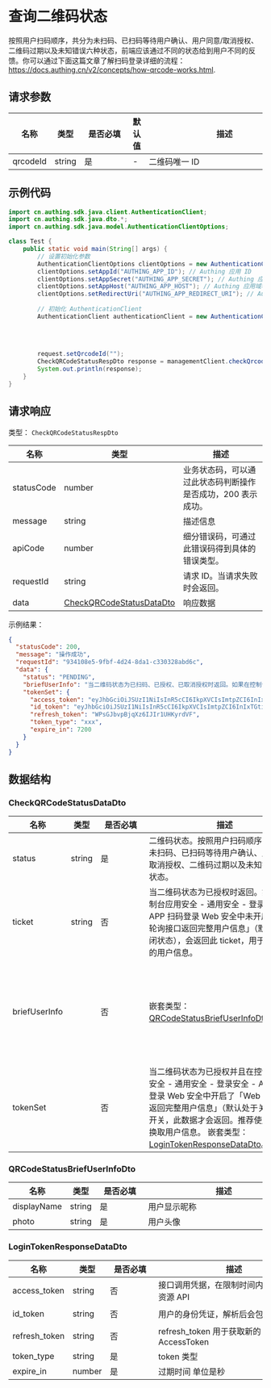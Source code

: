 # 查询二维码状态

<!--
  警告⚠️：
  不要直接修改该文档，
  https://github.com/Authing/authing-docs-factory
  使用该项目进行生成
-->

<LastUpdated />

按照用户扫码顺序，共分为未扫码、已扫码等待用户确认、用户同意/取消授权、二维码过期以及未知错误六种状态，前端应该通过不同的状态给到用户不同的反馈。你可以通过下面这篇文章了解扫码登录详细的流程：https://docs.authing.cn/v2/concepts/how-qrcode-works.html.

## 请求参数

| 名称 | 类型 | <div style="width:80px">是否必填</div> | 默认值 | <div style="width:300px">描述</div> | <div style="width:200px"></div>示例值</div> |
| ---- | ---- | ---- | ---- | ---- | ---- |
 | qrcodeId | string  | 是 | - | 二维码唯一 ID  |  |


## 示例代码
```java
import cn.authing.sdk.java.client.AuthenticationClient;
import cn.authing.sdk.java.dto.*;
import cn.authing.sdk.java.model.AuthenticationClientOptions;

class Test {
    public static void main(String[] args) {
        // 设置初始化参数
        AuthenticationClientOptions clientOptions = new AuthenticationClientOptions();
        clientOptions.setAppId("AUTHING_APP_ID"); // Authing 应用 ID
        clientOptions.setAppSecret("AUTHING_APP_SECRET"); // Authing 应用密钥
        clientOptions.setAppHost("AUTHING_APP_HOST"); // Authing 应用域名，如 https://example.authing.cn
        clientOptions.setRedirectUri("AUTHING_APP_REDIRECT_URI"); // Authing 应用配置的登录回调地址
    
        // 初始化 AuthenticationClient
        AuthenticationClient authenticationClient = new AuthenticationClient(clientOptions);
    
        
        
         
        request.setQrcodeId("");
        CheckQRCodeStatusRespDto response = managementClient.checkQrcodeStatus(request);
        System.out.println(response);
    }
}
```


## 请求响应

类型： `CheckQRCodeStatusRespDto`

| 名称 | 类型 | 描述 |
| ---- | ---- | ---- |
| statusCode | number | 业务状态码，可以通过此状态码判断操作是否成功，200 表示成功。 |
| message | string | 描述信息 |
| apiCode | number | 细分错误码，可通过此错误码得到具体的错误类型。 |
| requestId | string | 请求 ID。当请求失败时会返回。 |
| data | <a href="#CheckQRCodeStatusDataDto">CheckQRCodeStatusDataDto</a> | 响应数据 |



示例结果：

```json
{
  "statusCode": 200,
  "message": "操作成功",
  "requestId": "934108e5-9fbf-4d24-8da1-c330328abd6c",
  "data": {
    "status": "PENDING",
    "briefUserInfo": "当二维码状态为已扫码、已授权、已取消授权时返回。如果在控制台应用安全 - 通用安全 - 登录安全 - APP 扫码登录 Web 安全中未开启「Web 轮询接口返回完整用户信息」（默认处于关闭状态），接口只会返回用户的头像和显示名称，前端可以基于此渲染用户昵称和头像，给到用户已成功扫码的提示。",
    "tokenSet": {
      "access_token": "eyJhbGciOiJSUzI1NiIsInR5cCI6IkpXVCIsImtpZCI6InIxTGtiQm8zOTI1UmIyWkZGckt5VTNNVmV4OVQyODE3S3gwdmJpNmlfS2MifQ.eyJqdGkiOiJ4R01uczd5cmNFckxiakNRVW9US1MiLCJzdWIiOiI1YzlmNzVjN2NjZjg3YjA1YTkyMWU5YjAiLCJpc3MiOiJodHRwczovL2F1dGhpbmcuY24iLCJpYXQiOjE1NTQ1Mzc4NjksImV4cCI6MTU1NDU0MTQ2OSwic2NvcGUiOiJvcGVuaWQgcHJvZmlsZSBvZmZsaW5lX2FjY2VzcyBwaG9uZSBlbWFpbCIsImF1ZCI6IjVjYTc2NWUzOTMxOTRkNTg5MWRiMTkyNyJ9.wX05OAgYuXeYM7zCxhrkvTO_taqxrCTG_L2ImDmQjMml6E3GXjYA9EFK0NfWquUI2mdSMAqohX-ndffN0fa5cChdcMJEm3XS9tt6-_zzhoOojK-q9MHF7huZg4O1587xhSofxs-KS7BeYxEHKn_10tAkjEIo9QtYUE7zD7JXwGUsvfMMjOqEVW6KuY3ZOmIq_ncKlB4jvbdrduxy1pbky_kvzHWlE9El_N5qveQXyuvNZVMSIEpw8_y5iSxPxKfrVwGY7hBaF40Oph-d2PO7AzKvxEVMamzLvMGBMaRAP_WttBPAUSqTU5uMXwMafryhGdIcQVsDPcGNgMX6E1jzLA",
      "id_token": "eyJhbGciOiJSUzI1NiIsInR5cCI6IkpXVCIsImtpZCI6InIxTGtiQm8zOTI1UmIyWkZGckt5VTNNVmV4OVQyODE3S3gwdmJpNmlfS2MifQ.eyJzdWIiOiI1YzlmNzVjN2NjZjg3YjA1YTkyMWU5YjAiLCJub25jZSI6IjIyMTIxIiwiYXRfaGFzaCI6Ik5kbW9iZVBZOEFFaWQ2T216MzIyOXciLCJzaWQiOiI1ODM2NzllNC1lYWM5LTRjNDEtOGQxMS1jZWFkMmE5OWQzZWIiLCJhdWQiOiI1Y2E3NjVlMzkzMTk0ZDU4OTFkYjE5MjciLCJleHAiOjE1NTQ1NDE0NjksImlhdCI6MTU1NDUzNzg2OSwiaXNzIjoiaHR0cHM6Ly9hdXRoaW5nLmNuIn0.IQi5FRHO756e_eAmdAs3OnFMU7QuP-XtrbwCZC1gJntevYJTltEg1CLkG7eVhdi_g5MJV1c0pNZ_xHmwS0R-E4lAXcc1QveYKptnMroKpBWs5mXwoOiqbrjKEmLMaPgRzCOdLiSdoZuQNw_z-gVhFiMNxI055TyFJdXTNtExt1O3KmwqanPNUi6XyW43bUl29v_kAvKgiOB28f3I0fB4EsiZjxp1uxHQBaDeBMSPaRVWQJcIjAJ9JLgkaDt1j7HZ2a1daWZ4HPzifDuDfi6_Ob1ZL40tWEC7xdxHlCEWJ4pUIsDjvScdQsez9aV_xMwumw3X4tgUIxFOCNVEvr73Fg",
      "refresh_token": "WPsGJbvpBjqXz6IJIr1UHKyrdVF",
      "token_type": "xxx",
      "expire_in": 7200
    }
  }
}
```

## 数据结构


### <a id="CheckQRCodeStatusDataDto"></a> CheckQRCodeStatusDataDto

| 名称 | 类型 | <div style="width:80px">是否必填</div> | <div style="width:300px">描述</div> | <div style="width:200px">示例值</div> |
| ---- |  ---- | ---- | ---- | ---- |
| status | string | 是 | 二维码状态。按照用户扫码顺序，共分为未扫码、已扫码等待用户确认、用户同意/取消授权、二维码过期以及未知错误六种状态。   | EXPIRED |
| ticket | string | 否 | 当二维码状态为已授权时返回。如果在控制台应用安全 - 通用安全 - 登录安全 - APP 扫码登录 Web 安全中未开启「Web 轮询接口返回完整用户信息」（默认处于关闭状态），会返回此 ticket，用于换取完整的用户信息。   |  |
| briefUserInfo |  | 否 |  嵌套类型：<a href="#QRCodeStatusBriefUserInfoDto">QRCodeStatusBriefUserInfoDto</a>。  |  `当二维码状态为已扫码、已授权、已取消授权时返回。如果在控制台应用安全 - 通用安全 - 登录安全 - APP 扫码登录 Web 安全中未开启「Web 轮询接口返回完整用户信息」（默认处于关闭状态），接口只会返回用户的头像和显示名称，前端可以基于此渲染用户昵称和头像，给到用户已成功扫码的提示。` |
| tokenSet |  | 否 | 当二维码状态为已授权并且在控制台应用安全 - 通用安全 - 登录安全 - APP 扫码登录 Web 安全中开启了「Web 轮询接口返回完整用户信息」（默认处于关闭状态）开关，此数据才会返回。推荐使用 ticket 换取用户信息。 嵌套类型：<a href="#LoginTokenResponseDataDto">LoginTokenResponseDataDto</a>。  |  |


### <a id="QRCodeStatusBriefUserInfoDto"></a> QRCodeStatusBriefUserInfoDto

| 名称 | 类型 | <div style="width:80px">是否必填</div> | <div style="width:300px">描述</div> | <div style="width:200px">示例值</div> |
| ---- |  ---- | ---- | ---- | ---- |
| displayName | string | 是 | 用户显示昵称   |  |
| photo | string | 是 | 用户头像   |  |


### <a id="LoginTokenResponseDataDto"></a> LoginTokenResponseDataDto

| 名称 | 类型 | <div style="width:80px">是否必填</div> | <div style="width:300px">描述</div> | <div style="width:200px">示例值</div> |
| ---- |  ---- | ---- | ---- | ---- |
| access_token | string | 否 | 接口调用凭据，在限制时间内被授权访问资源 API   |  `eyJhbGciOiJSUzI1NiIsInR5cCI6IkpXVCIsImtpZCI6InIxTGtiQm8zOTI1UmIyWkZGckt5VTNNVmV4OVQyODE3S3gwdmJpNmlfS2MifQ.eyJqdGkiOiJ4R01uczd5cmNFckxiakNRVW9US1MiLCJzdWIiOiI1YzlmNzVjN2NjZjg3YjA1YTkyMWU5YjAiLCJpc3MiOiJodHRwczovL2F1dGhpbmcuY24iLCJpYXQiOjE1NTQ1Mzc4NjksImV4cCI6MTU1NDU0MTQ2OSwic2NvcGUiOiJvcGVuaWQgcHJvZmlsZSBvZmZsaW5lX2FjY2VzcyBwaG9uZSBlbWFpbCIsImF1ZCI6IjVjYTc2NWUzOTMxOTRkNTg5MWRiMTkyNyJ9.wX05OAgYuXeYM7zCxhrkvTO_taqxrCTG_L2ImDmQjMml6E3GXjYA9EFK0NfWquUI2mdSMAqohX-ndffN0fa5cChdcMJEm3XS9tt6-_zzhoOojK-q9MHF7huZg4O1587xhSofxs-KS7BeYxEHKn_10tAkjEIo9QtYUE7zD7JXwGUsvfMMjOqEVW6KuY3ZOmIq_ncKlB4jvbdrduxy1pbky_kvzHWlE9El_N5qveQXyuvNZVMSIEpw8_y5iSxPxKfrVwGY7hBaF40Oph-d2PO7AzKvxEVMamzLvMGBMaRAP_WttBPAUSqTU5uMXwMafryhGdIcQVsDPcGNgMX6E1jzLA` |
| id_token | string | 否 | 用户的身份凭证，解析后会包含用户信息   |  `eyJhbGciOiJSUzI1NiIsInR5cCI6IkpXVCIsImtpZCI6InIxTGtiQm8zOTI1UmIyWkZGckt5VTNNVmV4OVQyODE3S3gwdmJpNmlfS2MifQ.eyJzdWIiOiI1YzlmNzVjN2NjZjg3YjA1YTkyMWU5YjAiLCJub25jZSI6IjIyMTIxIiwiYXRfaGFzaCI6Ik5kbW9iZVBZOEFFaWQ2T216MzIyOXciLCJzaWQiOiI1ODM2NzllNC1lYWM5LTRjNDEtOGQxMS1jZWFkMmE5OWQzZWIiLCJhdWQiOiI1Y2E3NjVlMzkzMTk0ZDU4OTFkYjE5MjciLCJleHAiOjE1NTQ1NDE0NjksImlhdCI6MTU1NDUzNzg2OSwiaXNzIjoiaHR0cHM6Ly9hdXRoaW5nLmNuIn0.IQi5FRHO756e_eAmdAs3OnFMU7QuP-XtrbwCZC1gJntevYJTltEg1CLkG7eVhdi_g5MJV1c0pNZ_xHmwS0R-E4lAXcc1QveYKptnMroKpBWs5mXwoOiqbrjKEmLMaPgRzCOdLiSdoZuQNw_z-gVhFiMNxI055TyFJdXTNtExt1O3KmwqanPNUi6XyW43bUl29v_kAvKgiOB28f3I0fB4EsiZjxp1uxHQBaDeBMSPaRVWQJcIjAJ9JLgkaDt1j7HZ2a1daWZ4HPzifDuDfi6_Ob1ZL40tWEC7xdxHlCEWJ4pUIsDjvScdQsez9aV_xMwumw3X4tgUIxFOCNVEvr73Fg` |
| refresh_token | string | 否 | refresh_token 用于获取新的 AccessToken   |  `WPsGJbvpBjqXz6IJIr1UHKyrdVF` |
| token_type | string | 是 | token 类型   |  `xxx` |
| expire_in | number | 是 | 过期时间 单位是秒   |  `7200` |


